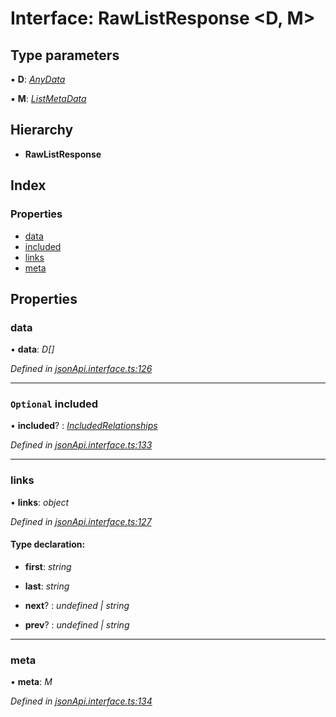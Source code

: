 # Interface: RawListResponse <**D, M**>

## Type parameters

▪ **D**: *[AnyData](../README.md#anydata)*

▪ **M**: *[ListMetaData](listmetadata.md)*

## Hierarchy

* **RawListResponse**

## Index

### Properties

* [data](rawlistresponse.md#data)
* [included](rawlistresponse.md#optional-included)
* [links](rawlistresponse.md#links)
* [meta](rawlistresponse.md#meta)

## Properties

###  data

• **data**: *D[]*

*Defined in [jsonApi.interface.ts:126](https://github.com/headline-1/coolio/blob/0131267/packages/json-api/src/jsonApi.interface.ts#L126)*

___

### `Optional` included

• **included**? : *[IncludedRelationships](../README.md#includedrelationships)*

*Defined in [jsonApi.interface.ts:133](https://github.com/headline-1/coolio/blob/0131267/packages/json-api/src/jsonApi.interface.ts#L133)*

___

###  links

• **links**: *object*

*Defined in [jsonApi.interface.ts:127](https://github.com/headline-1/coolio/blob/0131267/packages/json-api/src/jsonApi.interface.ts#L127)*

#### Type declaration:

* **first**: *string*

* **last**: *string*

* **next**? : *undefined | string*

* **prev**? : *undefined | string*

___

###  meta

• **meta**: *M*

*Defined in [jsonApi.interface.ts:134](https://github.com/headline-1/coolio/blob/0131267/packages/json-api/src/jsonApi.interface.ts#L134)*
